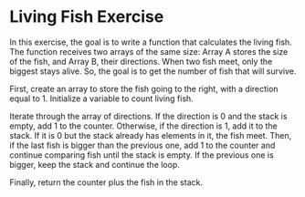 # Living Fish Exercise

In this exercise, the goal is to write a function that calculates the living fish.
The function receives two arrays of the same size: Array A stores the size of the fish, and Array B, their directions.
When two fish meet, only the biggest stays alive. So, the goal is to get the number of fish that will survive.

First, create an array to store the fish going to the right, with a direction equal to 1.
Initialize a variable to count living fish.

Iterate through the array of directions. If the direction is 0 and the stack is empty, add 1 to the counter. Otherwise, if the direction is 1, add it to the stack. If it is 0 but the stack already has elements in it, the fish meet.
Then, if the last fish is bigger than the previous one, add 1 to the counter and continue comparing fish until the stack is empty. If the previous one is bigger, keep the stack and continue the loop.

Finally, return the counter plus the fish in the stack.

```

```
